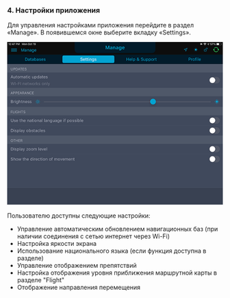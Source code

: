 ### 4. Настройки приложения

Для управления настройками приложения перейдите в раздел «Manage». В появившемся окне выберите вкладку «Settings».

![](../../../images/IMG_3140-2.png)

Пользователю доступны следующие настройки:

- Управление автоматическим обновлением навигационных баз (при наличии соединения с сетью интернет через Wi-Fi)
- Настройка яркости экрана
- Использование национального языка (если функция доступна в разделе)
- Управление отображением препятствий
- Настройка отображения уровня приближения маршрутной карты в разделе "Flight"
- Отображение направления перемещения

